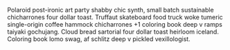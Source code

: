 Polaroid post-ironic art party shabby chic synth, small batch sustainable chicharrones four dollar toast. Truffaut skateboard food truck woke tumeric single-origin coffee hammock chicharrones +1 coloring book deep v ramps taiyaki gochujang. Cloud bread sartorial four dollar toast heirloom iceland. Coloring book lomo swag, af schlitz deep v pickled vexillologist.